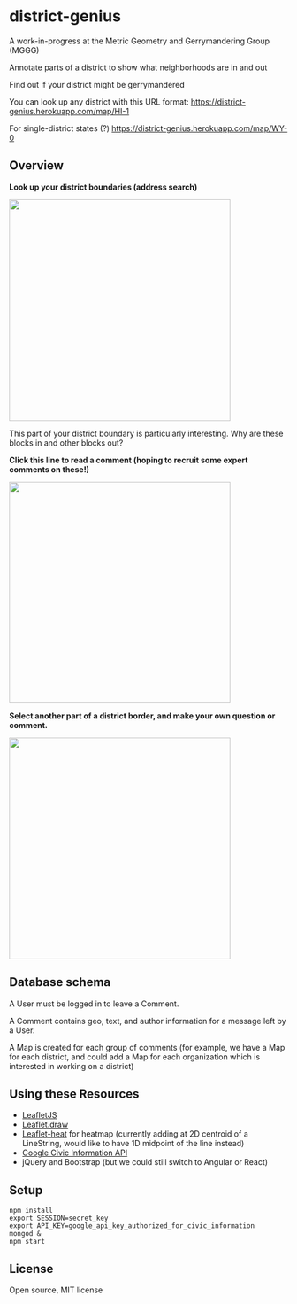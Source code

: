 # district-genius

A work-in-progress at the Metric Geometry and Gerrymandering Group (MGGG)

Annotate parts of a district to show what neighborhoods are in and out

Find out if your district might be gerrymandered

You can look up any district with this URL format: https://district-genius.herokuapp.com/map/HI-1

For single-district states (?) https://district-genius.herokuapp.com/map/WY-0

## Overview

<strong>Look up your district boundaries (address search)</strong>

<img src="http://i.imgur.com/9tRLm0B.jpg" width="400"/>

This part of your district boundary is particularly interesting.  Why are these blocks in and other blocks out?

<strong>Click this line to read a comment (hoping to recruit some expert comments on these!)</strong>

<img src="http://i.imgur.com/qEYakp1.jpg" width="400"/>

<strong>Select another part of a district border, and make your own question or comment.</strong>

<img src="http://i.imgur.com/xjSkAFJ.png" width="400"/>

## Database schema

A User must be logged in to leave a Comment.

A Comment contains geo, text, and author information for a message left by a User.

A Map is created for each group of comments (for example, we have a Map for each district,
  and could add a Map for each organization which is interested in working on a district)

## Using these Resources

* <a href="https://leafletjs.com">LeafletJS</a>
* <a href="https://github.com/Leaflet/Leaflet.draw">Leaflet.draw</a>
* <a href="https://github.com/Leaflet/Leaflet.heat">Leaflet-heat</a> for heatmap (currently adding at 2D centroid of a LineString, would like to have 1D midpoint of the line instead)
* <a href="https://developers.google.com/civic-information/docs/using_api">Google Civic Information API</a>
* jQuery and Bootstrap (but we could still switch to Angular or React)

## Setup

```
npm install
export SESSION=secret_key
export API_KEY=google_api_key_authorized_for_civic_information
mongod &
npm start
```

## License

Open source, MIT license
